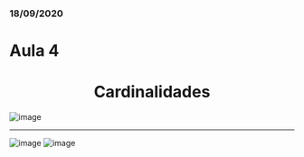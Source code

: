 ### 18/09/2020
# Aula 4

<h1 align="center"> Cardinalidades</h1>

![image](https://user-images.githubusercontent.com/61218420/97811743-462eb580-1c5b-11eb-930b-33200e5162d8.png)<hr>
![image](https://user-images.githubusercontent.com/61218420/97811788-8beb7e00-1c5b-11eb-96c8-03c0eed44570.png)
![image](https://user-images.githubusercontent.com/61218420/97811843-e389e980-1c5b-11eb-8d70-682e084639ce.png)

